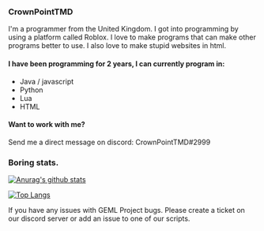 ### CrownPointTMD 

I'm a programmer from the United Kingdom. I got into programming by using a platform called Roblox. I love to make programs that can make other programs better to use. I also love to make stupid websites in html. 

#### I have been programming for 2 years, I can currently program in:
- Java / javascript
- Python
- Lua
- HTML

#### Want to work with me?
Send me a direct message on discord:
CrownPointTMD#2999

### Boring stats.

[![Anurag's github stats](https://github-readme-stats.vercel.app/api?username=CrownPointTMD)](https://github.com/anuraghazra/github-readme-stats)

[![Top Langs](https://github-readme-stats.vercel.app/api/top-langs/?username=CrownPointTMD&layout=compact)](https://github.com/anuraghazra/github-readme-stats)

If you have any issues with GEML Project bugs. Please create a ticket on our discord server or add an issue to one of our scripts.
